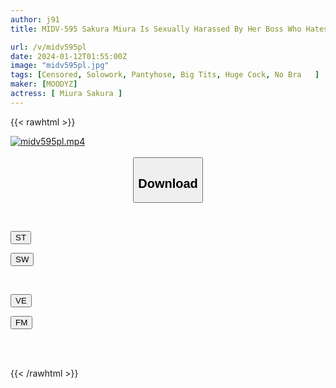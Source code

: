 ```yaml
---
author: j91
title: MIDV-595 Sakura Miura Is Sexually Harassed By Her Boss Who Hates Her And Makes Her Cum Every Time She Goes Out Of The Office.She Takes Her Around Without A Bra, Kneads Her Nipples, And Gives Her Sexual Training.Sakura Miura

url: /v/midv595pl
date: 2024-01-12T01:55:00Z
image: "midv595pl.jpg"
tags: [Censored, Solowork, Pantyhose, Big Tits, Huge Cock, No Bra	]
maker: [MOODYZ]
actress: [ Miura Sakura ]
---
```



{{< rawhtml >}}

<div class="video" data-videoid="7plWj3RVGlFA9PL">
    <a href="javascript:;">
        <img src="/v/midv595pl/midv595pl.jpg" width="WIDTH" height="HEIGHT" alt="midv595pl.mp4" loading="lazy">
    </a>
</div>

<script type="text/javascript" src="https://j91.asia/asset/on-demand-st.js"></script>

<br>
  <link rel="stylesheet" href="https://j91.asia/asset/bs5.css">
  
  <center>
  <button class="btn btn-primary" type="button" data-bs-toggle="collapse" data-bs-target=".multi-collapse" aria-expanded="false" aria-controls="multiCollapseExample1 multiCollapseExample2"><h2>Download</h2></button></center>
</p>
<div class="row">
  <div class="col">
    <div class="collapse multi-collapse" id="multiCollapseExample1">
      <div class="card card-body">
	      	      <br>
<div class="buttons">  
<p><a href="https://streamtape.to/v/7plWj3RVGlFA9PL" target="_blank"><button class="btn-hover color-3"><i class="fa fa-download"></i> ST</button></a></p>
<p><a href="https://flaswish.com/5zcprp4r5ow5" target="_blank"><button class="btn-hover color-2"><i class="fa fa-download"></i> SW</button></a></p></div>
    </div>
  </div>
</div>
  <div class="col">
    <div class="collapse multi-collapse" id="multiCollapseExample2">
      <div class="card card-body">
	      <br>
<div class="buttons">
<p><a href="javascript:;" target="_blank"><button class="btn-hover color-9"><i class="fa fa-download"></i> VE</button></a></p>
<p><a href="javascript:;" target="_blank"><button class="btn-hover color-8"><i class="fa fa-download"></i> FM</button></a></p></div>
<br><br>
      </div>
    </div>
  </div>
</div>

{{< /rawhtml >}}